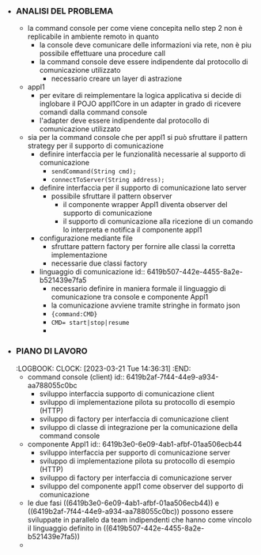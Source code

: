 - ### ANALISI DEL PROBLEMA
	- la command console per come viene concepita nello step 2 non è replicabile in ambiente remoto in quanto
		- la console deve comunicare delle informazioni via rete, non è piu possibile effettuare una procedure call
		- la command console deve essere indipendente dal protocollo di comunicazione utilizzato
			- necessario creare un layer di astrazione
	- appl1
		- per evitare di reimplementare la logica applicativa si decide di inglobare il POJO appl1Core in un adapter in grado di ricevere comandi dalla command console
		- l'adapter deve essere indipendente dal protocollo di comunicazione utilizzato
	- sia per la command console che per appl1 si può sfruttare il pattern strategy per il supporto di comunicazione
		- definire interfaccia per le funzionalità necessarie al supporto di comunicazione
			- `sendCommand(String cmd);`
			- `connectToServer(String address);`
		- definire interfaccia per il supporto di comunicazione lato server
			- possibile sfruttare il pattern observer
				- il componente wrapper Appl1 diventa observer del supporto di comunicazione
				- il supporto di comunicazione alla ricezione di un comando lo interpreta e notifica il componente appl1
		- configurazione mediante file
			- sfruttare pattern factory per fornire alle classi la corretta implementazione
			- necessarie due classi factory
		- linguaggio di comunicazione
		  id:: 6419b507-442e-4455-8a2e-b521439e7fa5
			- necessario definire in maniera formale il linguaggio di comunicazione tra console e componente Appl1
			- la comunicazione avviene tramite stringhe in formato json
			- `{command:CMD}`
			- `CMD= start|stop|resume`
			-
- ### PIANO DI LAVORO
  :LOGBOOK:
  CLOCK: [2023-03-21 Tue 14:36:31]
  :END:
	- command console (client)
	  id:: 6419b2af-7f44-44e9-a934-aa788055c0bc
		- sviluppo interfaccia supporto di comunicazione client
		- sviluppo di implementazione pilota su protocollo di esempio (HTTP)
		- sviluppo di factory per interfaccia di comunicazione client
		- sviluppo di classe di integrazione per la comunicazione della command console
	- componente Appl1
	  id:: 6419b3e0-6e09-4ab1-afbf-01aa506ecb44
		- sviluppo interfaccia per supporto di comunicazione server
		- sviluppo di implementazione pilota su protocollo di esempio (HTTP)
		- sviluppo di factory per interfaccia di comunicazione server
		- sviluppo del componente appl1 come observer del supporto di comunicazione
	- le due fasi ((6419b3e0-6e09-4ab1-afbf-01aa506ecb44)) e ((6419b2af-7f44-44e9-a934-aa788055c0bc)) possono essere sviluppate in parallelo da team indipendenti che hanno come vincolo il linguaggio definito in ((6419b507-442e-4455-8a2e-b521439e7fa5))
	-
